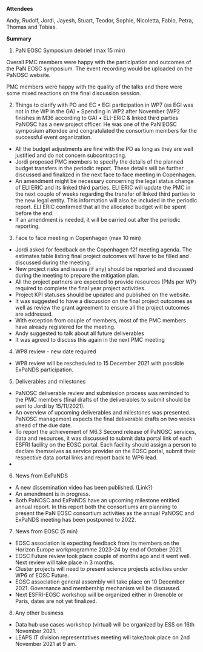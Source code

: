 **Attendees**

Andy, Rudolf, Jordi, Jayesh, Stuart, Teodor, Sophie, Nicoletta, Fabio, Petra, Thomas and Tobias.

**Summary**

1.	PaN EOSC Symposium debrief (max 15 min)

Overall PMC members were happy with the participation and outcomes of the PaN EOSC symposium. The event recording would be uploaded on the PaNOSC website. 

PMC members were happy with the quality of the talks and there were some mixed reactions on the final discussion session. 

2.	Things to clarify with PO and EC
•	EGI participation in WP7 (as EGI was not in the WP in the GA)
•	Spending in WP2 after November (WP2 finishes in M36 according to GA)
•	ELI-ERIC & linked third parties
PaNOSC has a new project officer. He was one of the PaN EOSC symposium attendee and congratulated the consortium members for the successful event organization. 

-	All the budget adjustments are fine with the PO as long as they are well justified and do not concern subcontracting. 
-	Jordi proposed PMC members to specify the details of the planned budget transfers in the periodic report. These details will be further discussed and finalized in the next face to face meeting in Copenhagen. 
-	An amendment might be necessary concerning the legal status change of ELI ERIC and its linked third parties.  ELI ERIC will update the PMC in the next couple of weeks regarding the transfer of linked third parties to the new legal entity. This information will also be included in the periodic report. ELI ERIC confirmed that all the allocated budget will be spent before the end. 
-	If an amendment is needed, it will be carried out after the periodic reporting. 


3.	Face to face meeting in Copenhagen (max 10 min)

-	Jordi asked for feedback on the Copenhagen f2f meeting agenda. The estimates table listing final project outcomes will have to be filled and discussed during the meeting.  
-	New project risks and issues (if any) should be reported and discussed during the meeting to prepare the mitigation plan.
-	All the project partners are expected to provide resources (PMs per WP) required to complete the final year project activities.
-	Project KPI statuses should be updated and published on the website. 
-	It was suggested to have a discussion on the final project outcomes as well as review the grant agreement to ensure all the project outcomes are addressed.
-	With exception from couple of members, most of the PMC members have already registered for the meeting. 
-	Andy suggested to talk about all future deliverables
-	It was agreed to discuss this again in the next PMC meeting

4.	WP8 review - new date required  
-	WP8 review will be rescheduled to 15 December 2021 with possible ExPaNDS participation.

5.	Deliverables and milestones
-	PaNOSC deliverable review and submission process was reminded to the PMC members (final drafts of the deliverables to submit should be sent to Jordi by 15/11/2021). 
-	An overview of upcoming deliverables and milestones was presented. PaNOSC management expects the final deliverable drafts on two weeks ahead of the due date. 
-	To report the achievement of M6.3 Second release of PaNOSC services, data and resources, it was discussed to submit data portal link of each ESFRI facility on the EOSC portal. Each facility should assign a person to declare themselves as service provider on the EOSC portal, submit their respective data portal links and report back to WP6 lead. 
-	
6.	News from ExPaNDS 
-	A new dissemination video has been published. (Link?)
-	An amendment is in progress.
-	Both PaNOSC and ExPaNDS have an upcoming milestone entitled annual report. In this report both the consortiums are planning to present the PaN EOSC consortium activities as the annual PaNOSC and ExPaNDS meeting has been postponed to 2022.

7.	News from EOSC (5 min)  
-	EOSC association is expecting feedback from its members on the Horizon Europe workprogramme 2023-24 by end of October 2021.
-	EOSC Future review took place couple of months ago and it went well. Next review will take place in 3 months. 
-	Cluster projects will need to present science projects activities under WP6 of EOSC Future. 
-	EOSC association general assembly will take place on 10 December 2021. Governance and membership mechanism will be discussed.
-	Next ESFRI-EOSC workshop will be organized either in Grenoble or Paris, dates are not yet finalized.  

8.	Any other business
-	Data hub use cases workshop (virtual) will be organized by ESS on 16th November 2021. 
-	LEAPS IT division representatives meeting will take/took place on 2nd November 2021 at 9 am. 

